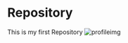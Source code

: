 # Repository
 This is my first Repository 
![profileimg](https://github.com/snehal-bit/Repository/assets/143542236/0f0b9fd1-bdff-4bcf-a116-e8ef2e461f98)
